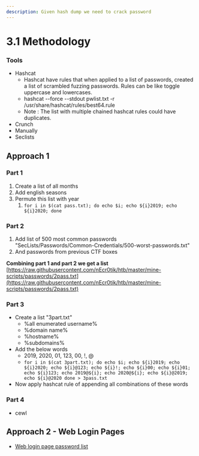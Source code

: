 ```yaml
---
description: Given hash dump we need to crack password
---
```


# 3.1 Methodology

### Tools

* Hashcat
  * Hashcat have rules that when applied to a list of passwords, created a list of scrambled fuzzing passwords. Rules can be like toggle uppercase and lowercases.
  * hashcat --force --stdout pwlist.txt -r /usr/share/hashcat/rules/best64.rule
  * Note : The list with multiple chained hashcat rules could have duplicates.
* Crunch
* Manually
* Seclists

## Approach 1

### Part 1

1. Create a list of all months
2. Add english seasons
3. Permute this list with year
   1. `for i in $(cat pass.txt); do echo $i; echo ${i}2019; echo ${i}2020; done`

### Part 2

1. Add list of 500 most common passwords "SecLists/Passwords/Common-Credentials/500-worst-passwords.txt"
2. And passwords from previous CTF boxes

**Combining part 1 and part 2 we get a list** [https://raw.githubusercontent.com/nEcr0tik/htb/master/mine-scripts/passwords/2pass.txt](https://raw.githubusercontent.com/nEcr0tik/htb/master/mine-scripts/passwords/2pass.txt)

### Part 3

* Create a list "3part.txt"
  * %all enumerated username%
  * %domain name%
  * %hostname%
  * %subdomains%
* Add the below words
  * 2019, 2020, 01, 123, 00, !, @
  * `for i in $(cat 3part.txt); do echo $i; echo ${i}2019; echo ${i}2020; echo ${i}@123; echo ${i}!; echo ${i}00; echo ${i}01; echo ${i}123; echo 2019@${i}; echo 2020@${i}; echo ${i}@2019; echo ${i}@2020 done > 3pass.txt`
* Now apply hashcat rule of appending all combinations of these words

### Part 4

* cewl

## Approach 2 - Web Login Pages

* [Web login page password list](https://app.gitbook.com/@oscp-2/s/oscp/exploits/brute-force-attacks/login-page-attacks#step-3-password-list)

